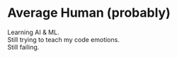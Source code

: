 # Average Human (probably)

Learning AI & ML.  
Still trying to teach my code emotions.  
Still failing.
